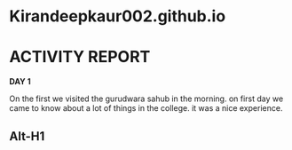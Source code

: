 # Kirandeepkaur002.github.io

# ACTIVITY REPORT 

**DAY 1** 

On the first we visited the gurudwara sahub in the morning. on first day we came to know about a lot of things in the college. it was a nice experience.

Alt-H1
---
